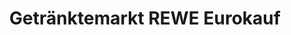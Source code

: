 ---
title: "Getränktemarkt REWE Eurokauf"
url: /halle-westf/getraenktemarkt-rewe-eurokauf/
shop: Getränke
---